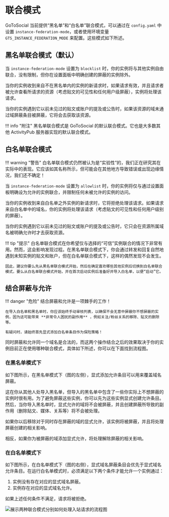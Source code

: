 # 联合模式

GoToSocial 当前提供“黑名单”和“白名单”联合模式，可以通过在 `config.yaml` 中设置 `instance-federation-mode`，或者使用环境变量 `GTS_INSTANCE_FEDERATION_MODE` 来配置。这些模式如下所述。

## 黑名单联合模式（默认）

当 `instance-federation-mode` 设置为 `blocklist` 时，你的实例将与其他实例自由联合，没有限制，但你在设置面板中明确创建的屏蔽的实例除外。

当你的实例收到来自不在黑名单内的实例的新请求时，如果请求有效，并且请求者被允许查看所请求的资源（考虑贴文的可见性和任何用户级屏蔽），实例将处理该请求。

当你的实例遇到它以前未见过的贴文或账户的提及或公告时，如果该资源的域未通过域屏蔽条目被屏蔽，它将会去获取该资源。

!!! info "附注"
    黑名单联合模式是 GoToSocial 的默认联合模式。它也是大多数其他 ActivityPub 服务器实现的默认联合模式。

## 白名单联合模式

!!! warning "警告"
    白名单联合模式仍然被认为是“实验性”的，我们正在研究其在实际中的表现。它应该如其名称所示，但可能会在其他地方导致错误或出现边缘情况，我们还不确定！

当 `instance-federation-mode` 设置为 `allowlist` 时，你的实例将仅与通过设置面板明确设为允许的实例联合，并限制任何未被允许的实例的访问。

当你的实例收到来自白名单之外实例的新请求时，它将拒绝处理该请求。如果请求来自白名单中的域名，你的实例将处理该请求（考虑贴文的可见性和任何用户级别的屏蔽）。

当你的实例遇到它以前未见过的贴文或账户的提及或公告时，它只会在资源所属域名被明确允许时才去获取资源。

!!! tip "提示"
    白名单联合模式在你希望仅与选择的“可信”实例联合的情况下非常有用。然而，这会影响发现过程。在黑名单联合模式下，你会通过转发和回复自然地遇到未知实例的贴文和账户，但在白名单联合模式下，这样的偶然发现不会发生。
    
    因此，建议你要么先从黑名单联合模式开始，然后在确定喜欢哪些其他实例后切换到白名单联合模式，要么从白名单联合模式开始，并在首次启动实例后准备好并导入白名单，以便“启动”它。

## 结合屏蔽与允许

!!! danger "危险"
    结合屏蔽和允许是一项棘手的工作！
    
    在导入白名单和黑名单时，你应该始终手动审核列表，以确保不会无意中屏蔽你不想屏蔽的实例，因为这可能带来 **非常令人困扰的副作用** ，例如关注/粉丝关系的移除、贴文的删除等。
    
    有疑问时，请始终首先显式添加白名单条目作为保险策略！

同时屏蔽和允许同一个域名是合法的，而这两个操作结合之后的效果取决于你的实例目前正在使用哪种联合模式，具体如下所述，你可以在下面找到流程图。

### 在黑名单模式下

如下图所示，在黑名单模式下（图的左侧），显式添加允许条目可以用来覆盖域名屏蔽。

这在你从其他人处导入黑名单，但导入的黑名单中包含了一些你实际上不想屏蔽的实例时很有用。为了避免屏蔽这些实例，你可以先为这些实例显式创建允许条目。然后，当你导入黑名单时，显式允许的域将不会被屏蔽，并且创建屏蔽所导致的副作用（删除贴文、媒体、关系等）将不会被处理。

如果你以后移除对于同时存在屏蔽的域的显式允许，该实例将被屏蔽，并且将处理屏蔽创建的相关影响。

相反，如果你为被屏蔽的域添加显式允许，将处理解除屏蔽的相关影响。

### 在白名单模式下

如下图所示，在白名单模式下（图的右侧），显式域名屏蔽条目会优先于显式域名允许条目。在运行白名单模式时，必须满足以下两个条件才能允许一个实例通过：

1. 实例没有存在对应的显式域名屏蔽。
2. 实例存在对应的显式域名允许。

如果上述任何条件不满足，请求将被拒绝。

![展示两种联合模式分别如何处理入站请求的流程图](../public/diagrams/federation_modes.png)

